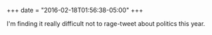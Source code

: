 +++
date = "2016-02-18T01:56:38-05:00"
+++

I'm finding it really difficult not to rage-tweet about politics this year.
